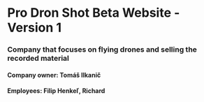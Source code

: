 ﻿# Pro Dron Shot Beta Website - Version 1
### Company that focuses on flying drones and selling the recorded material
#### Company owner: Tomáš Ilkanič
#### Employees: Filip Henkeľ, Richard 
